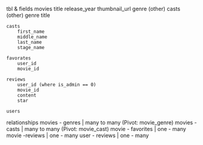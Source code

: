 tbl & fields
    movies
        title
        release_year
        thumbnail_url
        genre (other)
        casts (other)
    genre
        title

    casts
        first_name
        middle_name
        last_name
        stage_name
    
    favorates
        user_id
        movie_id
    
    reviews
        user_id (where is_admin == 0)
        movie_id
        content
        star

    users
    

relationships
    movies - genres | many to many     (Pivot: movie_genre)
    movies - casts | many to many       (Pivot: movie_cast)
    movie - favorites | one - many
    movie -reviews | one - many
    user - reviews | one - many




        